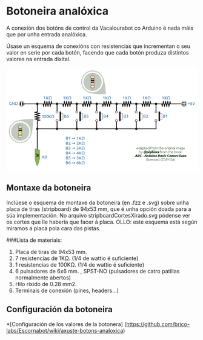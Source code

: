 # Botoneira analóxica

A conexión dos botóns de control da Vacalourabot co Arduino é nada máis que por unha entrada analóxica. 

Úsase un esquema de conexións con resistencias que incrementan o seu valor en serie por cada botón, facendo que cada botón produza distintos valores na entrada dixital.

![Esquema de conexións da botoneira](esquema.png)

## Montaxe da botoneira

Inclúese o esquema de montaxe da botoneira (en .fzz e .svg) sobre unha placa de tiras (stripboard) de 94x53 mm, que é unha opción doada para a súa implementación. No arquivo stripboardCortesXirado.svg pódense ver os cortes que lle habería que facer á placa. OLLO: este esquema está según miramos a placa pola cara das pistas.

###Lista de materiais:
1. Placa de tiras de 94x53 mm.
2. 7 resistencias de 1KΩ. (1/4 de wattio é suficiente)
2. 1 resistencias de 100KΩ. (1/4 de wattio é suficiente)
3. 6 pulsadores de 6x6 mm. , SPST-NO (pulsadores de catro patillas normalmente abertos)
4. Hilo ríxido de 0.28 mm2.
5. Terminais de conexión (pines, headers...)

## Configuración da botoneira

*[Configuración de los valores de la botonera] (https://github.com/brico-labs/Escornabot/wiki/axuste-botons-analoxica)

